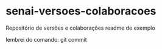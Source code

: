 # senai-versoes-colaboracoes
Repositório de versões e colaborações
readme de exemplo

lembrei do  comando: git  commit